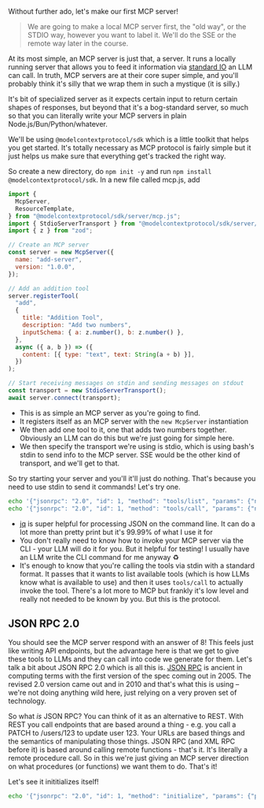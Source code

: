 Without further ado, let's make our first MCP server!

> We are going to make a local MCP server first, the "old way", or the STDIO way, however you want to label it. We'll do the SSE or the remote way later in the course.

At its most simple, an MCP server is just that, a server. It runs a locally running server that allows you to feed it information via [standard IO][stdio] an LLM can call. In truth, MCP servers are at their core super simple, and you'll probably think it's silly that we wrap them in such a mystique (it is silly.)

It's bit of specialized server as it expects certain input to return certain shapes of responses, but beyond that it's a bog-standard server, so much so that you can literally write your MCP servers in plain Node.js/Bun/Python/whatever.

We'll be using `@modelcontextprotocol/sdk` which is a little toolkit that helps you get started. It's totally necessary as MCP protocol is fairly simple but it just helps us make sure that everything get's tracked the right way.

So create a new directory, do `npm init -y` and run `npm install @modelcontextprotocol/sdk`. In a new file called mcp.js, add

```javascript
import {
  McpServer,
  ResourceTemplate,
} from "@modelcontextprotocol/sdk/server/mcp.js";
import { StdioServerTransport } from "@modelcontextprotocol/sdk/server/stdio.js";
import { z } from "zod";

// Create an MCP server
const server = new McpServer({
  name: "add-server",
  version: "1.0.0",
});

// Add an addition tool
server.registerTool(
  "add",
  {
    title: "Addition Tool",
    description: "Add two numbers",
    inputSchema: { a: z.number(), b: z.number() },
  },
  async ({ a, b }) => ({
    content: [{ type: "text", text: String(a + b) }],
  })
);

// Start receiving messages on stdin and sending messages on stdout
const transport = new StdioServerTransport();
await server.connect(transport);
```

- This is as simple an MCP server as you're going to find.
- It registers itself as an MCP server with the `new McpServer` instantiation
- We then add one tool to it, one that adds two numbers together. Obviously an LLM can do this but we're just going for simple here.
- We then specify the transport we're using is stdio, which is using bash's stdin to send info to the MCP server. SSE would be the other kind of transport, and we'll get to that.

So try starting your server and you'll it'll just do nothing. That's because you need to use stdin to send it commands! Let's try one.

```bash
echo '{"jsonrpc": "2.0", "id": 1, "method": "tools/list", "params": {"name": "add", "arguments": {}}}' | node mcp.js | jq
echo '{"jsonrpc": "2.0", "id": 1, "method": "tools/call", "params": {"name": "add", "arguments": {"a": 5, "b": 3}}}' | node mcp.js
```

- [jq][jq] is super helpful for processing JSON on the command line. It can do a lot more than pretty print but it's 99.99% of what I use it for
- You don't really need to know how to invoke your MCP server via the CLI - your LLM will do it for you. But it helpful for testing! I usually have an LLM write the CLI command for me anyway ♻️
- It's enough to know that you're calling the tools via stdin with a standard format. It passes that it wants to list available tools (which is how LLMs know what is available to use) and then it uses `tools/call` to actually invoke the tool. There's a lot more to MCP but frankly it's low level and really not needed to be known by you. But this is the protocol.

## JSON RPC 2.0

You should see the MCP server respond with an answer of 8! This feels just like writing API endpoints, but the advantage here is that we get to give these tools to LLMs and they can call into code we generate for them. Let's talk a bit about JSON RPC 2.0 which is all this is. [JSON RPC][rpc] is ancient in computing terms with the first version of the spec coming out in 2005. The revised 2.0 version came out and in 2010 and that's what this is using – we're not doing anything wild here, just relying on a very proven set of technology.

So what _is_ JSON RPC? You can think of it as an alternative to REST. With REST you call endpoints that are based around a thing - e.g. you call a PATCH to /users/123 to update user 123. Your URLs are based things and the semantics of manipulating those things. JSON RPC (and XML RPC before it) is based around calling remote functions - that's it. It's literally a remote procedure call. So in this we're just giving an MCP server direction on what procedures (or functions) we want them to do. That's it!

Let's see it inititializes itself!

```bash
echo '{"jsonrpc": "2.0", "id": 1, "method": "initialize", "params": {"protocolVersion": "2024-11-05", "capabilities": {}, "clientInfo": {"name": "test-client", "version": "1.0.0"}}}' | node mcp.js | jq
```

[stdio]: https://btholt.github.io/complete-intro-to-linux-and-the-cli/streams-and-pipes
[rpc]: https://en.wikipedia.org/wiki/JSON-RPC
[jq]: https://jqlang.org/
